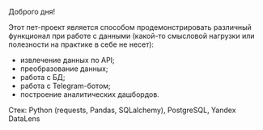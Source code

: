 Доброго дня!

Этот пет-проект является способом продемонстрировать различный функционал при работе с данными (какой-то смысловой нагрузки или полезности на практике в себе не несет):
- извлечение данных по API;
- преобразование данных;
- работа с БД;
- работа с Telegram-ботом;
- построение аналитических дашбордов.

Стек: Python (requests, Pandas, SQLalchemy), PostgreSQL, Yandex DataLens
